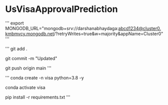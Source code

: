 # UsVisaApprovalPrediction

'''
export MONGODB_URL="mongodb+srv://darshanabhaydaga:abcd1234@cluster0.kmbmvcy.mongodb.net/?retryWrites=true&w=majority&appName=Cluster0"
'''

'''
git add .

git commit -m "Updated"

git push origin main
'''

'''
conda create -n visa python=3.8 -y

conda activate visa

pip install -r requirements.txt
'''
